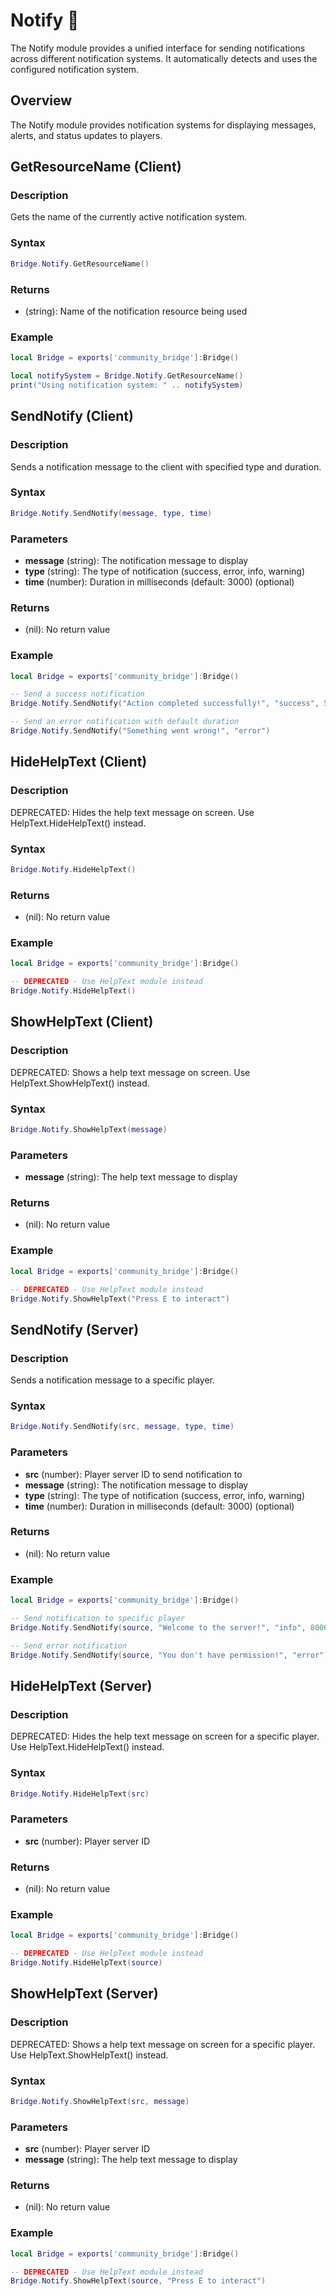 # Notify 🔔

<!--META
nav: true
toc: true
description: The Notify module provides a unified interface for sending notifications across different notification systems. It automatically detects and uses the configured notification system.
-->

The Notify module provides a unified interface for sending notifications across different notification systems. It automatically detects and uses the configured notification system.

## Overview

The Notify module provides notification systems for displaying messages, alerts, and status updates to players.

## GetResourceName (Client)

### Description
Gets the name of the currently active notification system.

### Syntax
```lua
Bridge.Notify.GetResourceName()
```

### Returns
- (string): Name of the notification resource being used

### Example
```lua
local Bridge = exports['community_bridge']:Bridge()

local notifySystem = Bridge.Notify.GetResourceName()
print("Using notification system: " .. notifySystem)
```

## SendNotify (Client)

### Description
Sends a notification message to the client with specified type and duration.

### Syntax
```lua
Bridge.Notify.SendNotify(message, type, time)
```

### Parameters
- **message** (string): The notification message to display
- **type** (string): The type of notification (success, error, info, warning)
- **time** (number): Duration in milliseconds (default: 3000) (optional)

### Returns
- (nil): No return value

### Example
```lua
local Bridge = exports['community_bridge']:Bridge()

-- Send a success notification
Bridge.Notify.SendNotify("Action completed successfully!", "success", 5000)

-- Send an error notification with default duration
Bridge.Notify.SendNotify("Something went wrong!", "error")
```

## HideHelpText (Client)

### Description
DEPRECATED: Hides the help text message on screen. Use HelpText.HideHelpText() instead.

### Syntax
```lua
Bridge.Notify.HideHelpText()
```

### Returns
- (nil): No return value

### Example
```lua
local Bridge = exports['community_bridge']:Bridge()

-- DEPRECATED - Use HelpText module instead
Bridge.Notify.HideHelpText()
```

## ShowHelpText (Client)

### Description
DEPRECATED: Shows a help text message on screen. Use HelpText.ShowHelpText() instead.

### Syntax
```lua
Bridge.Notify.ShowHelpText(message)
```

### Parameters
- **message** (string): The help text message to display

### Returns
- (nil): No return value

### Example
```lua
local Bridge = exports['community_bridge']:Bridge()

-- DEPRECATED - Use HelpText module instead
Bridge.Notify.ShowHelpText("Press E to interact")
```

## SendNotify (Server)

### Description
Sends a notification message to a specific player.

### Syntax
```lua
Bridge.Notify.SendNotify(src, message, type, time)
```

### Parameters
- **src** (number): Player server ID to send notification to
- **message** (string): The notification message to display
- **type** (string): The type of notification (success, error, info, warning)
- **time** (number): Duration in milliseconds (default: 3000) (optional)

### Returns
- (nil): No return value

### Example
```lua
local Bridge = exports['community_bridge']:Bridge()

-- Send notification to specific player
Bridge.Notify.SendNotify(source, "Welcome to the server!", "info", 8000)

-- Send error notification
Bridge.Notify.SendNotify(source, "You don't have permission!", "error")
```

## HideHelpText (Server)

### Description
DEPRECATED: Hides the help text message on screen for a specific player. Use HelpText.HideHelpText() instead.

### Syntax
```lua
Bridge.Notify.HideHelpText(src)
```

### Parameters
- **src** (number): Player server ID

### Returns
- (nil): No return value

### Example
```lua
local Bridge = exports['community_bridge']:Bridge()

-- DEPRECATED - Use HelpText module instead
Bridge.Notify.HideHelpText(source)
```

## ShowHelpText (Server)

### Description
DEPRECATED: Shows a help text message on screen for a specific player. Use HelpText.ShowHelpText() instead.

### Syntax
```lua
Bridge.Notify.ShowHelpText(src, message)
```

### Parameters
- **src** (number): Player server ID
- **message** (string): The help text message to display

### Returns
- (nil): No return value

### Example
```lua
local Bridge = exports['community_bridge']:Bridge()

-- DEPRECATED - Use HelpText module instead
Bridge.Notify.ShowHelpText(source, "Press E to interact")
```

